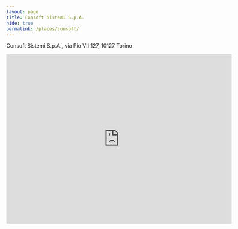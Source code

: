 ```yaml
---
layout: page
title: Consoft Sistemi S.p.A.
hide: true
permalink: /places/consoft/
---
```


Consoft Sistemi S.p.A., via Pio VII 127, 10127 Torino

<iframe src="https://www.google.com/maps/place/Consoft+Sistemi+S.p.A./@45.0206535,7.6479153,17z/data=!4m12!1m6!3m5!1s0x478812e72592b46d:0xb9350b9173339cfe!2sConsoft+Sistemi+S.p.A.!8m2!3d45.0206535!4d7.650104!3m4!1s0x478812e72592b46d:0xb9350b9173339cfe!8m2!3d45.0206535!4d7.650104" width="600" height="450" frameborder="0" style="border:0"></iframe>
